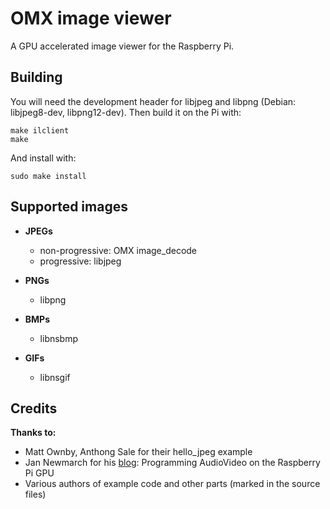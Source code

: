 # OMX image viewer

A GPU accelerated image viewer for the Raspberry Pi. 

## Building

You will need the development header for libjpeg and libpng 
(Debian: libjpeg8-dev, libpng12-dev). Then build it on the Pi with:

    make ilclient
    make

And install with:

    sudo make install

## Supported images

* **JPEGs**
  - non-progressive: OMX image_decode
  - progressive: libjpeg
  
* **PNGs**
  - libpng

* **BMPs**
  - libnsbmp
  
* **GIFs**
  - libnsgif

## Credits
**Thanks to:**
  * Matt Ownby, Anthong Sale for their hello_jpeg example
  * Jan Newmarch for his [blog](http://jan.newmarch.name/RPi/index.html): Programming AudioVideo on the Raspberry Pi GPU
  * Various authors of example code and other parts (marked in the source files)

